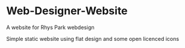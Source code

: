 Web-Designer-Website
====================

A website for Rhys Park webdesign

Simple static website using flat design and some open licenced icons


